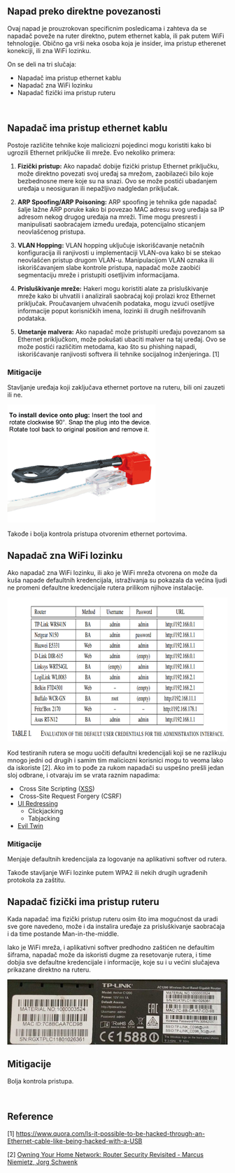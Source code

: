 ## Napad preko direktne povezanosti

Ovaj napad je prouzrokovan specificnim posledicama i zahteva da se napadač poveže na ruter direktno, putem ethernet kabla, ili pak putem WiFi tehnologije. Obično ga vrši neka osoba koja je insider, ima pristup etherenet konekciji, ili zna WiFi lozinku.

On se deli na tri slučaja:

- Napadač ima pristup ethernet kablu
- Napadač zna WiFi lozinku
- Napadač fizički ima pristup ruteru

&nbsp;

## Napadač ima pristup ethernet kablu

Postoje različite tehnike koje maliciozni pojedinci mogu koristiti kako bi ugrozili Ethernet priključke ili mreže. Evo nekoliko primera:

1. **Fizički pristup:** Ako napadač dobije fizički pristup Ethernet priključku, može direktno povezati svoj uređaj sa mrežom, zaobilazeći bilo koje bezbednosne mere koje su na snazi. Ovo se može postići ubadanjem uređaja u neosiguran ili nepažljivo nadgledan priključak.

2. **ARP Spoofing/ARP Poisoning:** ARP spoofing je tehnika gde napadač šalje lažne ARP poruke kako bi povezao MAC adresu svog uređaja sa IP adresom nekog drugog uređaja na mreži. Time mogu presresti i manipulisati saobraćajem između uređaja, potencijalno sticanjem neovlašćenog pristupa.

3. **VLAN Hopping:** VLAN hopping uključuje iskorišćavanje netačnih konfiguracija ili ranjivosti u implementaciji VLAN-ova kako bi se stekao neovlašćen pristup drugom VLAN-u. Manipulacijom VLAN oznaka ili iskorišćavanjem slabe kontrole pristupa, napadač može zaobići segmentaciju mreže i pristupiti osetljivim informacijama.

4. **Prisluškivanje mreže:** Hakeri mogu koristiti alate za prisluškivanje mreže kako bi uhvatili i analizirali saobraćaj koji prolazi kroz Ethernet priključak. Proučavanjem uhvaćenih podataka, mogu izvući osetljive informacije poput korisničkih imena, lozinki ili drugih nešifrovanih podataka.

5. **Umetanje malvera:** Ako napadač može pristupiti uređaju povezanom sa Ethernet priključkom, može pokušati ubaciti malver na taj uređaj. Ovo se može postići različitim metodama, kao što su phishing napadi, iskorišćavanje ranjivosti softvera ili tehnike socijalnog inženjeringa. \[1\] 

### Mitigacije

Stavljanje uređaja koji zaključava ethernet portove na ruteru, bili oni zauzeti ili ne.

<img title="" src="./../Images/Locking Device.png" alt="Locking Device.png" width="339" height="270">

Takođe i bolja kontrola pristupa otvorenim ethernet portovima.

## Napadač zna WiFi lozinku

Ako napadač zna WiFi lozinku, ili ako je WiFi mreža otvorena on može da kuša napade defaultnih kredencijala, istraživanja su pokazala da većina ljudi ne promeni defaultne kredencijale rutera prilikom njihove instalacije. 

<img title="" src="./../Images/DefaultCredentials.png" alt="DefaultCredentials.png" width="835" height="330">

Kod testiranih rutera se mogu uočiti defaultni kredencijali koji se ne razlikuju mnogo jedni od drugih i samim tim maliciozni korisnici mogu to veoma lako da iskoriste \[2\]. Ako im to pođe za rukom napadači su uspešno prešli jedan sloj odbrane, i otvaraju im se vrata raznim napadima:

-  Cross Site Scripting ([XSS](https://github.com/n-vojin/Zastita-tim7/blob/main/XSS.md))
-  Cross-Site Request Forgery (CSRF)
- [UI Redressing](https://github.com/n-vojin/Zastita-tim7/blob/main/UI%20Redressing.md)
  - Clickjacking
  - Tabjacking
- [Evil Twin](https://github.com/n-vojin/Zastita-tim7/blob/main/Napadi%20i%20odbrane/Evil%20Twin.md)

### Mitigacije

Menjaje defaultnih kredencijala za logovanje na aplikativni softver od rutera.

Takođe stavljanje WiFi lozinke putem WPA2 ili nekih drugih ugrađenih protokola za zaštitu.

## Napadač fizički ima pristup ruteru

Kada napadač ima fizički pristup ruteru osim što ima mogućnost da uradi sve gore navedeno, može i da instalira uređaje za prisluškivanje saobraćaja i da time postande Man-in-the-middle.

Iako je WiFi mreža, i aplikativni softver predhodno zaštićen ne defaultim šiframa, napadač može da iskoristi dugme za resetovanje rutera, i time dobjia sve defaultne kredencijale i informacije, koje su i u većini slučajeva prikazane direktno na ruteru.

![Back of router.png](./../Images/Back%20of%20router.png)

## Mitigacije

Bolja kontrola pristupa.





&nbsp;

## Reference

\[1\] https://www.quora.com/Is-it-possible-to-be-hacked-through-an-Ethernet-cable-like-being-hacked-with-a-USB

\[2\] [Owning Your Home Network: Router Security Revisited - Marcus Niemietz, Jorg Schwenk](https://arxiv.org/ftp/arxiv/papers/1506/1506.04112.pdf)
